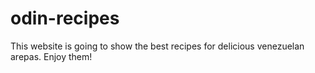 # odin-recipes
This website is going to show the best recipes for delicious venezuelan arepas.
Enjoy them!
